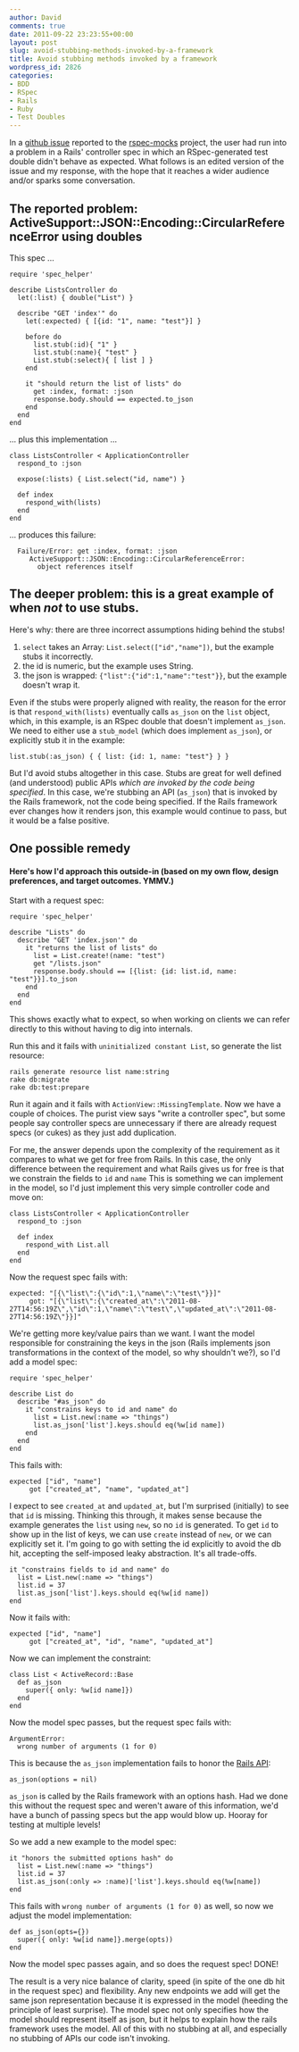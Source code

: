 ```yaml
---
author: David
comments: true
date: 2011-09-22 23:23:55+00:00
layout: post
slug: avoid-stubbing-methods-invoked-by-a-framework
title: Avoid stubbing methods invoked by a framework
wordpress_id: 2826
categories:
- BDD
- RSpec
- Rails
- Ruby
- Test Doubles
---
```


In a [github issue](https://github.com/rspec/rspec-mocks/issues/78) reported to
the [rspec-mocks](https://github.com/rspec/rspec-mocks) project, the user had
run into a problem in a Rails' controller spec in which an RSpec-generated test
double didn't behave as expected. What follows is an edited version of the
issue and my response, with the hope that it reaches a wider audience and/or
sparks some conversation.

## The reported problem: ActiveSupport::JSON::Encoding::CircularReferenceError using doubles

This spec ...


    
    
    require 'spec_helper'
    
    describe ListsController do
      let(:list) { double("List") }
    
      describe "GET 'index'" do
        let(:expected) { [{id: "1", name: "test"}] }
    
        before do
          list.stub(:id){ "1" }
          list.stub(:name){ "test" }
          List.stub(:select){ [ list ] }
        end
    
        it "should return the list of lists" do
          get :index, format: :json
          response.body.should == expected.to_json
        end
      end
    end
    



... plus this implementation ...


    
    
    class ListsController < ApplicationController
      respond_to :json
    
      expose(:lists) { List.select("id, name") }
    
      def index
        respond_with(lists)
      end
    end
    



... produces this failure:


    
    
      Failure/Error: get :index, format: :json
         ActiveSupport::JSON::Encoding::CircularReferenceError:
           object references itself
    



## The deeper problem: this is a great example of when _not_ to use stubs.

Here's why: there are three incorrect assumptions hiding behind the stubs!

1. `select` takes an Array: `List.select(["id","name"])`, but the example stubs it incorrectly.
2. the id is numeric, but the example uses String.
3. the json is wrapped: `{"list":{"id":1,"name":"test"}}`, but the example doesn't wrap it.

Even if the stubs were properly aligned with reality, the reason for the error
is that `respond_with(lists)` eventually calls `as_json` on the `list` object,
which, in this example, is an RSpec double that doesn't implement `as_json`.
We need to either use a `stub_model` (which does implement `as_json`), or
explicitly stub it in the example:


    
    
    list.stub(:as_json) { { list: {id: 1, name: "test"} } }
    



But I'd avoid stubs altogether in this case. Stubs are great for well defined
(and understood) public APIs _which are invoked by the code being specified_.
In this case, we're stubbing an API (`as_json`) that is invoked by the Rails
framework, not the code being specified. If the Rails framework ever changes
how it renders json, this example would continue to pass, but it would be a
false positive.

## One possible remedy

#### Here's how I'd approach this outside-in (based on my own flow, design preferences, and target outcomes. YMMV.)

Start with a request spec:


    
    
    require 'spec_helper'
    
    describe "Lists" do
      describe "GET 'index.json'" do
        it "returns the list of lists" do
          list = List.create!(name: "test")
          get "/lists.json"
          response.body.should == [{list: {id: list.id, name: "test"}}].to_json
        end
      end
    end
    



This shows exactly what to expect, so when working on clients we can refer
directly to this without having to dig into internals.

Run this and it fails with `uninitialized constant List`, so generate the list
resource:


    
    
    rails generate resource list name:string
    rake db:migrate
    rake db:test:prepare
    



Run it again and it fails with `ActionView::MissingTemplate`. Now we have a
couple of choices. The purist view says "write a controller spec", but some
people say controller specs are unnecessary if there are already request specs
(or cukes) as they just add duplication. 

For me, the answer depends upon the complexity of the requirement as it
compares to what we get for free from Rails. In this case, the only difference
between the requirement and what Rails gives us for free is that we constrain
the fields to `id` and `name` This is something we can implement in the model,
so I'd just implement this very simple controller code and move on:


    
    
    class ListsController < ApplicationController
      respond_to :json
    
      def index
        respond_with List.all
      end
    end
    



Now the request spec fails with:


    
    
    expected: "[{\"list\":{\"id\":1,\"name\":\"test\"}}]"
         got: "[{\"list\":{\"created_at\":\"2011-08-27T14:56:19Z\",\"id\":1,\"name\":\"test\",\"updated_at\":\"2011-08-27T14:56:19Z\"}}]"
    



We're getting more key/value pairs than we want. I want the model responsible
for constraining the keys in the json (Rails implements json transformations in
the context of the model, so why shouldn't we?), so I'd add a model spec:


    
    
    require 'spec_helper'
    
    describe List do
      describe "#as_json" do
        it "constrains keys to id and name" do
          list = List.new(:name => "things")
          list.as_json['list'].keys.should eq(%w[id name])
        end
      end
    end
    



This fails with:


    
    
    expected ["id", "name"]
         got ["created_at", "name", "updated_at"]
    



I expect to see `created_at` and `updated_at`, but I'm surprised (initially) to
see that `id` is missing. Thinking this through, it makes sense because the
example generates the `list` using `new`, so no `id` is generated.  To get `id`
to show up in the list of keys, we can use `create` instead of `new`, or we can
explicitly set it. I'm going to go with setting the id explicitly to avoid the
db hit, accepting the self-imposed leaky abstraction. It's all trade-offs.  


    
    
    it "constrains fields to id and name" do
      list = List.new(:name => "things")
      list.id = 37
      list.as_json['list'].keys.should eq(%w[id name])
    end
    



Now it fails with:


    
    
    expected ["id", "name"]
         got ["created_at", "id", "name", "updated_at"]
    



Now we can implement the constraint:


    
    
    class List < ActiveRecord::Base
      def as_json
        super({ only: %w[id name]})
      end
    end
    



Now the model spec passes, but the request spec fails with:


    
    
    ArgumentError:
      wrong number of arguments (1 for 0)
    



This is because the `as_json` implementation fails to honor the [Rails
API](http://api.rubyonrails.org/classes/ActiveModel/Serializers/JSON.html#method-i-as_json):


    
    
    as_json(options = nil)
    



`as_json` is called by the Rails framework with an options hash. Had we done
this without the request spec and weren't aware of this information, we'd have
a bunch of passing specs but the app would blow up. Hooray for testing at
multiple levels!

So we add a new example to the model spec:


    
    
    it "honors the submitted options hash" do
      list = List.new(:name => "things")
      list.id = 37
      list.as_json(:only => :name)['list'].keys.should eq(%w[name])
    end
    



This fails with `wrong number of arguments (1 for 0)` as well, so now we adjust
the model implementation:


    
    
    def as_json(opts={})
      super({ only: %w[id name]}.merge(opts))
    end
    



Now the model spec passes again, and so does the request spec! DONE!

The result is a very nice balance of clarity, speed (in spite of the one db hit
in the request spec) and flexibility. Any new endpoints we add will get the
same json representation because it is expressed in the model (heeding the
principle of least surprise). The model spec not only specifies how the model
should represent itself as json, but it helps to explain how the rails
framework uses the model. All of this with no stubbing at all, and especially
no stubbing of APIs our code isn't invoking.

